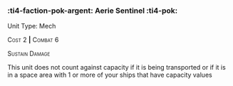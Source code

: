 ### :ti4-faction-pok-argent: **Aerie Sentinel** :ti4-pok:

Unit Type: Mech 

<span style="font-variant:small-caps;">Cost</span> 2 __|__ <span style="font-variant:small-caps;">Combat</span> 6

<span style="font-variant:small-caps;">Sustain Damage</span>

This unit does not count against capacity if it is being transported or if it is in a space area with 1 or more of your ships that have capacity values
